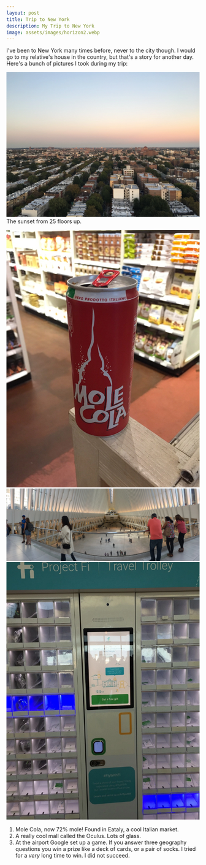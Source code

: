 ```yaml
---
layout: post
title: Trip to New York
description: My Trip to New York
image: assets/images/horizon2.webp
---
```


I've been to New York many times before, never to the city though. I would go to my relative's house in the country, but that's a story for another day.
Here's a bunch of pictures I took during my trip:

<span class="image fit"><img src="/assets/images/horizon1.webp" alt=""></span>
The sunset from 25 floors up.

<div class="box alt">
    <div class="row 50% uniform">
      <div class="4u"><span class="image fit"><img src="/assets/images/molecola1.webp" alt=""></span></div>
      <div class="4u"><span class="image fit"><img src="/assets/images/oculus1.webp" alt=""></span></div>
      <div class="4u$"><span class="image fit"><img src="/assets/images/projectfi.webp" alt=""></span></div>
    </div>
</div>

<ol>
  <li>Mole Cola, now 72% mole! Found in Eataly, a cool Italian market.</li>
  <li>A really cool mall called the Oculus. Lots of glass.</li>
  <li>At the airport Google set up a game. If you answer three geography questions you win a prize like a deck of cards, or a pair of socks. I tried for a <i>very</i> long time to win. I did not succeed.</li>
</ol>

